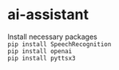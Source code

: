 # ai-assistant

Install necessary packages \
`pip install SpeechRecognition`\
`pip install openai`\
`pip install pyttsx3`

